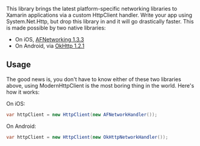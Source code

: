 This library brings the latest platform-specific networking libraries to Xamarin applications via a custom HttpClient handler. Write your app using System.Net.Http, but drop this library in and it will go drastically faster. This is made possible by two native libraries:

* On iOS, [AFNetworking 1.3.3](http://afnetworking.com/)
* On Android, via [OkHttp 1.2.1](http://square.github.io/okhttp/)

## Usage

The good news is, you don't have to know either of these two libraries above, using ModernHttpClient is the most boring thing in the world. Here's how it works:

On iOS:

```csharp
var httpClient = new HttpClient(new AFNetworkHandler());
```

On Android:

```csharp
var httpClient = new HttpClient(new OkHttpNetworkHandler());
```

